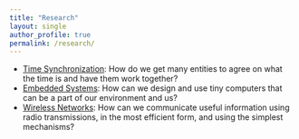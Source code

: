 ```yaml
---
title: "Research"
layout: single
author_profile: true
permalink: /research/
---
```


- [Time Synchronization](https://en.wikipedia.org/wiki/Synchronization): How do we get many entities to agree on what the time is and have them work together?
- [Embedded Systems](https://en.wikipedia.org/wiki/Embedded_system): How can we design and use tiny computers that can be a part of our environment and us?
- [Wireless Networks](https://en.wikipedia.org/wiki/Wireless): How can we communicate useful information using radio transmissions, in the most efficient form, and using the simplest mechanisms?